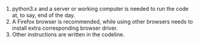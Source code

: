 1. python3.x and a server or working computer is needed to run the code at, to say, end of the day.
2. A Firefox browser is recommended, while using other browsers needs to install extra corresponding browser driver.
3. Other instructions are written in the codeline.
